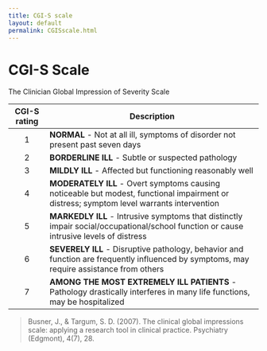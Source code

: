 ```yaml
---
title: CGI-S scale
layout: default
permalink: CGISscale.html
---
```


# CGI-S Scale
The Clinician Global Impression of Severity Scale 

| CGI-S rating | Description |
|:------------:|---------------------|
| 1 | **NORMAL** - Not at all ill, symptoms of disorder not present past seven days |
| 2 | **BORDERLINE ILL** - Subtle or suspected pathology |
| 3 | **MILDLY ILL** - Affected but functioning reasonably well |
| 4 | **MODERATELY ILL** - Overt symptoms causing noticeable but modest, functional impairment or distress; symptom level warrants intervention |
| 5 | **MARKEDLY ILL** - Intrusive symptoms that distinctly impair social/occupational/school function or cause intrusive levels of distress |
| 6 | **SEVERELY ILL** - Disruptive pathology, behavior and function are frequently influenced by symptoms, may require assistance from others |
| 7 | **AMONG THE MOST EXTREMELY ILL PATIENTS** - Pathology drastically interferes in many life functions, may be hospitalized |

> Busner, J., & Targum, S. D. (2007). The clinical global impressions scale: applying a research tool in clinical practice. Psychiatry (Edgmont), 4(7), 28.